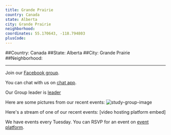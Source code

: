 ```yaml
---
title: Grande Prairie
country: Canada
state: Alberta
city: Grande Prairie
neighborhood: 
coordinates: 55.170643, -118.794803
plusCode:
---
```


##Country: Canada
##State: Alberta
##City: Grande Prairie
##Neighborhood: 
*****
Join our [Facebook group](https://www.facebook.com/groups/GPFREECODINGCAMP).

You can chat with us on [chat app]().

Our Group leader is [leader]()

Here are some pictures from our recent events:
![study-group-image]()

Here's a stream of one of our recent events:
[video hosting platform embed]

We have events every Tuesday. You can RSVP for an event on [event platform]().
